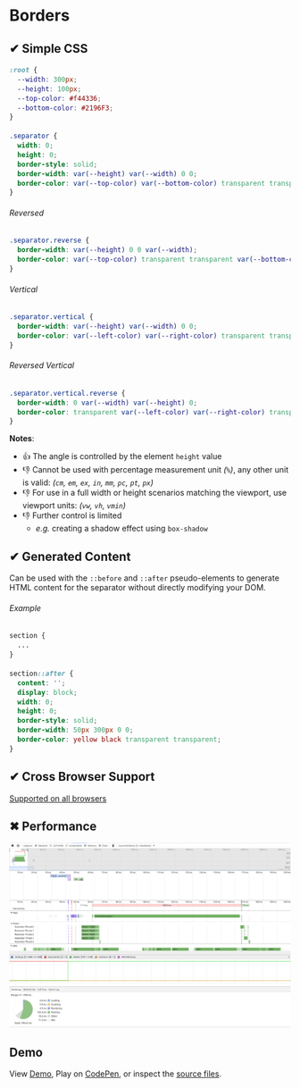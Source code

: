 # Borders

## ✔ Simple CSS

```css
:root {
  --width: 300px;
  --height: 100px;
  --top-color: #f44336;
  --bottom-color: #2196F3;
}

.separator {
  width: 0;
  height: 0;
  border-style: solid;
  border-width: var(--height) var(--width) 0 0;
  border-color: var(--top-color) var(--bottom-color) transparent transparent;
}
```

###### Reversed

```css
.separator.reverse {
  border-width: var(--height) 0 0 var(--width);
  border-color: var(--top-color) transparent transparent var(--bottom-color);
}
```

###### Vertical

```css
.separator.vertical {
  border-width: var(--height) var(--width) 0 0;
  border-color: var(--left-color) var(--right-color) transparent transparent;
}
```

###### Reversed Vertical

```css
.separator.vertical.reverse {
  border-width: 0 var(--width) var(--height) 0;
  border-color: transparent var(--left-color) var(--right-color) transparent;
}
```

**Notes**:

- 👍 The angle is controlled by the element `height` value
- 👎 Cannot be used with percentage measurement unit _(`%`)_, any other unit is valid: _(`cm`, `em`, `ex`, `in`, `mm`, `pc`, `pt`, `px`)_
- 👎 For use in a full width or height scenarios matching the viewport, use viewport units: _(`vw`, `vh`, `vmin`)_
- 👎 Further control is limited
  - _e.g._ creating a shadow effect using `box-shadow`

## ✔ Generated Content

Can be used with the `::before` and `::after` pseudo-elements to generate HTML content for the separator without directly modifying your DOM.

###### Example

```css
section {
  ...
}

section::after {
  content: '';
  display: block;
  width: 0;
  height: 0;
  border-style: solid;
  border-width: 50px 300px 0 0;
  border-color: yellow black transparent transparent;
}
```

## ✔ Cross Browser Support

[Supported on all browsers](http://caniuse.com/#search=border-color)

## ✖ Performance

![](performance.png)

## Demo

View [Demo][demo], Play on [CodePen][pen], or inspect the [source files](index.html).

[demo]: https://raw.githack.com/ahmadnassri/css-diagonal-separators/master/borders/index.html
[pen]: http://codepen.io/ahmadnassri/pen/eBabKo
